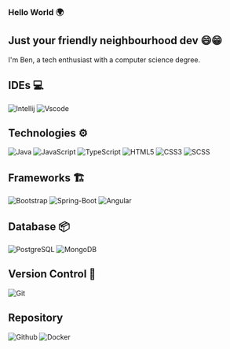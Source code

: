 ### Hello World 🌍

<!--
**Bemo7/Bemo7** is a ✨ _special_ ✨ repository because its `README.md` (this file) appears on your GitHub profile.

Here are some ideas to get you started:

- 🔭 I’m currently working on ...
- 🌱 I’m currently learning ...
- 👯 I’m looking to collaborate on ...
- 🤔 I’m looking for help with ...
- 💬 Ask me about ...
- 📫 How to reach me: ...
- 😄 Pronouns: ...
- ⚡ Fun fact: ...
-->

## Just your friendly neighbourhood dev 😄😁
I'm Ben, a tech enthusiast with a computer science degree.

## IDEs 💻
![Intellij](https://img.shields.io/badge/Intellij-50068c?style=flat-square&logo=intellij-idea)
![Vscode](https://img.shields.io/badge/Vscode-blue?style=flat-square&logo=visual-studio-code)

## Technologies ⚙️
![Java](https://img.shields.io/badge/Java-d90202?style=plastic)
![JavaScript](https://img.shields.io/badge/JavaScript-737302?style=plastic&logo=javascript)
![TypeScript](https://img.shields.io/badge/TypeScript-021773?style=plastic&logo=typescript)
![HTML5](https://img.shields.io/badge/HTML5-752813?style=plastic&logo=html5)
![CSS3](https://img.shields.io/badge/CSS3-3d1d5c?style=plastic&logo=css)
![SCSS](https://img.shields.io/badge/SCSS-854263?style=plastic&logo=sass)

## Frameworks 🏗️
![Bootstrap](https://img.shields.io/badge/Bootstrap-2e1e45?style=plastic&logo=bootstrap)
![Spring-Boot](https://img.shields.io/badge/Spring%203Boot-027313?style=plastic&logo=springboot)
![Angular](https://img.shields.io/badge/Angular-c302c9?style=plastic&logo=angular)

## Database 📦
![PostgreSQL](https://img.shields.io/badge/PostgreSQL-white?style=plastic&logo=postgresql)
![MongoDB](https://img.shields.io/badge/MongoDB-black?style=plastic&logo=mongodb)

## Version Control 📃
![Git](https://img.shields.io/badge/Git-black?style=plastic&logo=git)

## Repository 
![Github](https://img.shields.io/badge/Github-black?style=plastic&logo=github)
![Docker](https://img.shields.io/badge/Docker-023173?style=plastic&logo=docker)
